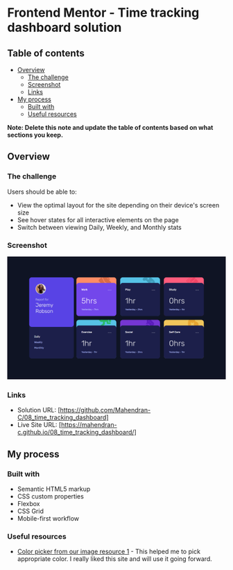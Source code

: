 # Frontend Mentor - Time tracking dashboard solution

## Table of contents

- [Overview](#overview)
  - [The challenge](#the-challenge)
  - [Screenshot](#screenshot)
  - [Links](#links)
- [My process](#my-process)
  - [Built with](#built-with)
  - [Useful resources](#useful-resources)

**Note: Delete this note and update the table of contents based on what sections you keep.**

## Overview

### The challenge

Users should be able to:

- View the optimal layout for the site depending on their device's screen size
- See hover states for all interactive elements on the page
- Switch between viewing Daily, Weekly, and Monthly stats

### Screenshot

![](screenshot.png)

### Links

- Solution URL: [https://github.com/Mahendran-C/08_time_tracking_dashboard]
- Live Site URL: [https://mahendran-c.github.io/08_time_tracking_dashboard/]

## My process

### Built with

- Semantic HTML5 markup
- CSS custom properties
- Flexbox
- CSS Grid
- Mobile-first workflow

### Useful resources

<!-- Color picker site -->

- [Color picker from our image resource 1](https://imagecolorpicker.com/en) - This helped me to pick appropriate color. I really liked this site and will use it going forward.

